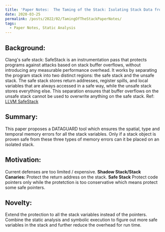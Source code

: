```yaml
---
title: 'Paper Notes:  The Taming of the Stack: Isolating Stack Data from Memory Errors (NDSS'22)'
date: 2020-03-25
permalink: /posts/2022/02/TamingOfTheStackPaperNotes/
tags:
  - Paper Notes, Static Analysis
---
```


## Background:
Clang's safe stack: SafeStack is an instrumentation pass that protects programs against attacks based on stack buffer overflows, without introducing any measurable performance overhead. It works by separating the program stack into two distinct regions: the safe stack and the unsafe stack. The safe stack stores return addresses, register spills, and local variables that are always accessed in a safe way, while the unsafe stack stores everything else. This separation ensures that buffer overflows on the unsafe stack cannot be used to overwrite anything on the safe stack. Ref: [LLVM SafeStack](https://clang.llvm.org/docs/SafeStack.html)

## Summary:
This paper proposes a DATAGUARD tool which ensures the spatial, type and temporal memory errors for all the stack variables. 
Only if a stack object is proven safe from these three types of memory errors can it be placed on an isolated stack.

## Motivation: 
Current defenses are too limited / expensive.
**Shadow Stack/Stack Canaries:** Protect the return address on the stack.
**Safe Stack** Protect code pointers only while the protetction is too conservative which means protect some safe pointers.

## Novelty:
Extend the protection to all the stack variables instead of the pointers.
Combine the static analysis and symbolic execution to figure out more safe variables in the stack and further reduce the overhead for run time.
